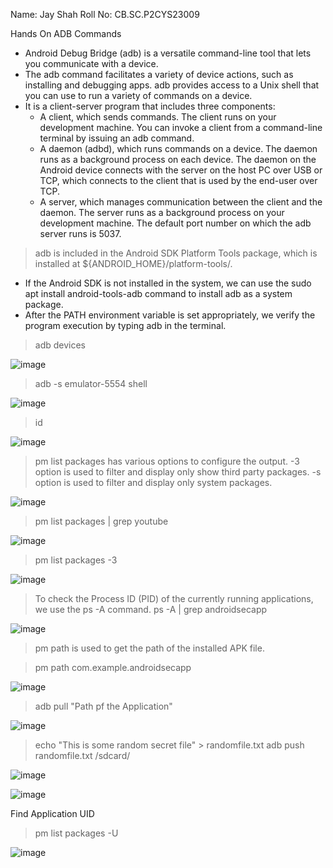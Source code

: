 Name: Jay Shah
Roll No: CB.SC.P2CYS23009

Hands On ADB Commands 

* Android Debug Bridge (adb) is a versatile command-line tool that lets you communicate with a device.
* The adb command facilitates a variety of device actions, such as installing and debugging apps. adb provides access to a Unix shell that you can use to run a variety of commands on a device.
* It is a client-server program that includes three components:
  * A client, which sends commands. The client runs on your development machine. You can invoke a client from a command-line terminal by issuing an adb command.
  * A daemon (adbd), which runs commands on a device. The daemon runs as a background process on each device. The daemon on the Android device connects with the server on the host PC over USB or TCP, which connects to the client that is used by the end-user over TCP.
  * A server, which manages communication between the client and the daemon. The server runs as a background process on your development machine. The default port number on which the adb server runs is 5037.


> adb is included in the Android SDK Platform Tools package, which is installed at ${ANDROID_HOME}/platform-tools/.
* If the Android SDK is not installed in the system, we can use the sudo apt install android-tools-adb command to install adb as a system package.
* After the PATH environment variable is set appropriately, we verify the program execution by typing adb in the terminal.

> adb devices

![image](https://github.com/jayshah17/Secure-System-Engineering-/assets/76842630/6acdf602-c722-4593-b2ca-37e10446cc86)

> adb -s emulator-5554 shell

![image](https://github.com/jayshah17/Secure-System-Engineering-/assets/76842630/57b23998-8d6c-4259-8b05-8e58ae7daef3)

> id


![image](https://github.com/jayshah17/Secure-System-Engineering-/assets/76842630/a5ab19d3-ac5a-4bce-bd33-11495117f07a)

> pm list packages has various options to configure the output. -3 option is used to filter and display only
show third party packages. -s option is used to filter and display only system packages.


![image](https://github.com/jayshah17/Secure-System-Engineering-/assets/76842630/45c06d0f-af41-465a-9e8c-d6a9428391ae)


> pm list packages | grep youtube


![image](https://github.com/jayshah17/Secure-System-Engineering-/assets/76842630/e5dcf83d-58f6-4a04-a0df-cd6e39ea6520)


> pm list packages -3


![image](https://github.com/jayshah17/Secure-System-Engineering-/assets/76842630/baa151a2-6ac6-49f6-8117-f6f4e8b319ee)

> To check the Process ID (PID) of the currently running applications, we use the ps -A command.
> ps -A | grep androidsecapp


![image](https://github.com/jayshah17/Secure-System-Engineering-/assets/76842630/549d65f4-4f3e-4adb-b0ae-c6888b887911)

> pm path is used to get the path of the installed APK file.


> pm path com.example.androidsecapp

![image](https://github.com/jayshah17/Secure-System-Engineering-/assets/76842630/93eeb5dc-a4d0-44fb-a24e-5030c67e3a63)

> adb pull "Path pf the Application"

![image](https://github.com/jayshah17/Secure-System-Engineering-/assets/76842630/b7bb89e3-97d9-4e36-8ef8-ba2467a97886)

> echo "This is some random secret file" > randomfile.txt
adb push randomfile.txt /sdcard/

![image](https://github.com/jayshah17/Secure-System-Engineering-/assets/76842630/36456b34-f4be-49d0-b68c-ddf2e24ca209)

![image](https://github.com/jayshah17/Secure-System-Engineering-/assets/76842630/09238df7-421a-4223-b3ac-087cdec4b457)

Find Application UID

> pm list packages -U

![image](https://github.com/jayshah17/Secure-System-Engineering-/assets/76842630/8e76eb7c-956d-4938-9f97-42c97d08cc03)


